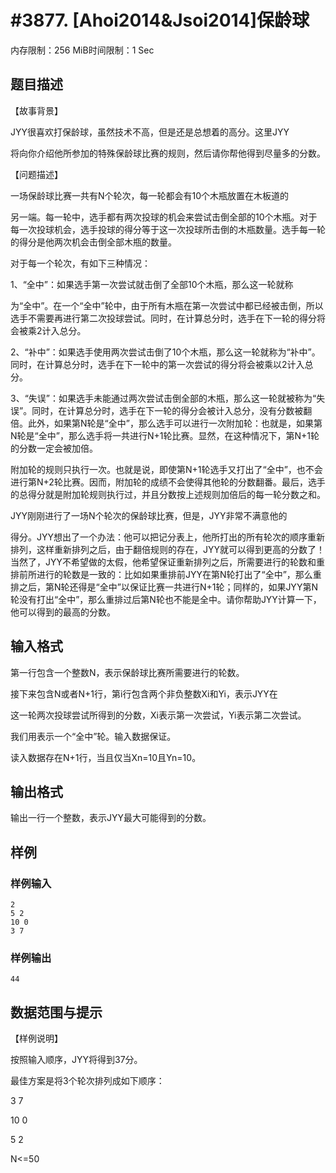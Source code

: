 # #3877. [Ahoi2014&Jsoi2014]保龄球

内存限制：256 MiB时间限制：1 Sec

## 题目描述

 【故事背景】

JYY很喜欢打保龄球，虽然技术不高，但是还是总想着的高分。这里JYY

将向你介绍他所参加的特殊保龄球比赛的规则，然后请你帮他得到尽量多的分数。

【问题描述】

一场保龄球比赛一共有N个轮次，每一轮都会有10个木瓶放置在木板道的

另一端。每一轮中，选手都有两次投球的机会来尝试击倒全部的10个木瓶。对于每一次投球机会，选手投球的得分等于这一次投球所击倒的木瓶数量。选手每一轮的得分是他两次机会击倒全部木瓶的数量。

对于每一个轮次，有如下三种情况：

1、&ldquo;全中&rdquo;：如果选手第一次尝试就击倒了全部10个木瓶，那么这一轮就称

为&ldquo;全中&rdquo;。在一个&ldquo;全中&rdquo;轮中，由于所有木瓶在第一次尝试中都已经被击倒，所以选手不需要再进行第二次投球尝试。同时，在计算总分时，选手在下一轮的得分将会被乘2计入总分。

2、&ldquo;补中&rdquo;：如果选手使用两次尝试击倒了10个木瓶，那么这一轮就称为&ldquo;补中&rdquo;。同时，在计算总分时，选手在下一轮中的第一次尝试的得分将会被乘以2计入总分。

3、&ldquo;失误&rdquo;：如果选手未能通过两次尝试击倒全部的木瓶，那么这一轮就被称为&ldquo;失误&rdquo;。同时，在计算总分时，选手在下一轮的得分会被计入总分，没有分数被翻倍。此外，如果第N轮是&ldquo;全中&rdquo;，那么选手可以进行一次附加轮：也就是，如果第N轮是&ldquo;全中&rdquo;，那么选手将一共进行N+1轮比赛。显然，在这种情况下，第N+1轮的分数一定会被加倍。

附加轮的规则只执行一次。也就是说，即使第N+1轮选手又打出了&ldquo;全中&rdquo;，也不会进行第N+2轮比赛。因而，附加轮的成绩不会使得其他轮的分数翻番。最后，选手的总得分就是附加轮规则执行过，并且分数按上述规则加倍后的每一轮分数之和。

JYY刚刚进行了一场N个轮次的保龄球比赛，但是，JYY非常不满意他的

得分。JYY想出了一个办法：他可以把记分表上，他所打出的所有轮次的顺序重新排列，这样重新排列之后，由于翻倍规则的存在，JYY就可以得到更高的分数了！当然了，JYY不希望做的太假，他希望保证重新排列之后，所需要进行的轮数和重排前所进行的轮数是一致的：比如如果重排前JYY在第N轮打出了&ldquo;全中&rdquo;，那么重排之后，第N轮还得是&ldquo;全中&rdquo;以保证比赛一共进行N+1轮；同样的，如果JYY第N轮没有打出&ldquo;全中&rdquo;，那么重排过后第N轮也不能是全中。请你帮助JYY计算一下，他可以得到的最高的分数。

## 输入格式

 第一行包含一个整数N，表示保龄球比赛所需要进行的轮数。

接下来包含N或者N+1行，第i行包含两个非负整数Xi和Yi，表示JYY在

这一轮两次投球尝试所得到的分数，Xi表示第一次尝试，Yi表示第二次尝试。

我们用表示一个&ldquo;全中&rdquo;轮。输入数据保证。

读入数据存在N+1行，当且仅当Xn=10且Yn=10。

## 输出格式

输出一行一个整数，表示JYY最大可能得到的分数。

## 样例

### 样例输入

    
    2
    5 2
    10 0
    3 7
    

### 样例输出

    
    44
    
    

## 数据范围与提示

 【样例说明】

按照输入顺序，JYY将得到37分。

最佳方案是将3个轮次排列成如下顺序：

3 7

10 0

5 2

N<=50

